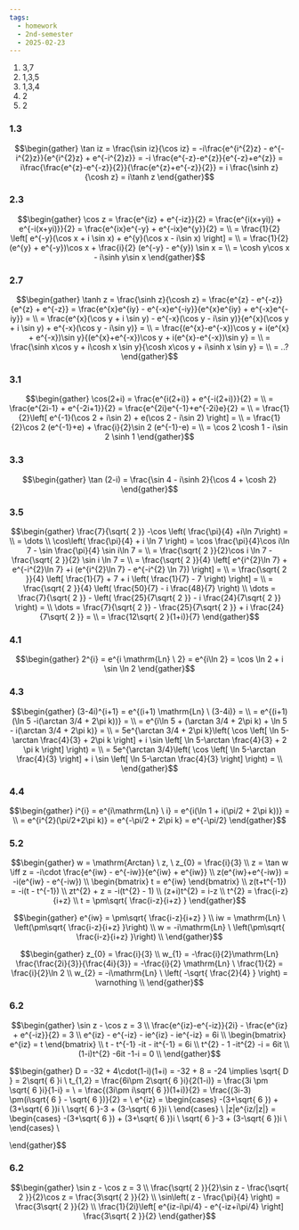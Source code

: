 ```yaml
---
tags:
  - homework
  - 2nd-semester
  - 2025-02-23
---
```


1) 3,7
2) 1,3,5
3) 1,3,4
4) 2
5) 2

### 1.3

$$\begin{gather}
\tan iz = \frac{\sin iz}{\cos iz} = -i\frac{e^{i^{2}z} - e^{-i^{2}z}}{e^{i^{2}z} + e^{-i^{2}z}} = -i \frac{e^{-z}-e^{z}}{e^{-z}+e^{z}} = i\frac{\frac{e^{z}-e^{-z}}{2}}{\frac{e^{z}+e^{-z}}{2}} = i \frac{\sinh z}{\cosh z} = i\tanh z
\end{gather}$$

### 2.3
 $$\begin{gather}
\cos z = \frac{e^{iz} + e^{-iz}}{2} = \frac{e^{i(x+yi)} + e^{-i(x+yi)}}{2} = \frac{e^{ix}e^{-y} + e^{-ix}e^{y}}{2} = \\ = \frac{1}{2} \left[ e^{-y}(\cos x + i \sin x) + e^{y}(\cos x - i\sin x) \right] = \\
= \frac{1}{2}(e^{y} + e^{-y})\cos x + \frac{i}{2} (e^{-y} - e^{y}) \sin x = \\ = \cosh y\cos x - i\sinh y\sin x
\end{gather}$$
### 2.7
$$\begin{gather}
\tanh z = \frac{\sinh z}{\cosh z} = \frac{e^{z} - e^{-z}}{e^{z} + e^{-z}} = \frac{e^{x}e^{iy} - e^{-x}e^{-iy}}{e^{x}e^{iy} + e^{-x}e^{-iy}} = \\
= \frac{e^{x}(\cos y + i \sin y) - e^{-x}(\cos y - i\sin y)}{e^{x}(\cos y + i \sin y) + e^{-x}(\cos y - i\sin y)} = \\
= \frac{(e^{x}-e^{-x})\cos y + i(e^{x} + e^{-x})\sin y}{(e^{x}+e^{-x})\cos y + i(e^{x}-e^{-x})\sin y} = \\
= \frac{\sinh x\cos y + i\cosh x \sin y}{\cosh x\cos y + i\sinh x \sin y} = \\
= ..?
\end{gather}$$

### 3.1

$$\begin{gather}
\cos(2+i) = \frac{e^{i(2+i)} + e^{-i(2+i)}}{2} = \\
= \frac{e^{2i-1} + e^{-2i+1}}{2} = \frac{e^{2i}e^{-1}+e^{-2i}e}{2} = \\
= \frac{1}{2}\left[ e^{-1}(\cos 2 + i\sin 2) + e(\cos 2 - i\sin 2) \right] = \\
= \frac{1}{2}\cos 2 (e^{-1}+e) + \frac{i}{2}\sin 2 (e^{-1}-e) = \\
= \cos 2 \cosh 1 - i\sin 2 \sinh 1
\end{gather}$$

### 3.3

$$\begin{gather}
\tan (2-i) = \frac{\sin 4 - i\sinh 2}{\cos 4 + \cosh 2}
\end{gather}$$

### 3.5

$$\begin{gather}
\frac{7}{\sqrt{ 2 }} -\cos \left( \frac{\pi}{4} +i\ln 7\right) = \\
= \dots \\
\cos\left( \frac{\pi}{4} + i \ln 7 \right) = \cos \frac{\pi}{4}\cos i\ln 7 - \sin \frac{\pi}{4} \sin i\ln 7 = \\
= \frac{\sqrt{ 2 }}{2}\cos i \ln 7 - \frac{\sqrt{ 2 }}{2} \sin i \ln 7 = \\
= \frac{\sqrt{ 2 }}{4} \left[ e^{i^{2}\ln 7} + e^{-i^{2}\ln 7} +i (e^{i^{2}\ln 7} - e^{-i^{2} \ln 7}) \right] = \\
= \frac{\sqrt{ 2 }}{4} \left[ \frac{1}{7} + 7 + i \left( \frac{1}{7} - 7 \right) \right] = \\
= \frac{\sqrt{ 2 }}{4} \left( \frac{50}{7} - i \frac{48}{7} \right)  \\
\dots = \frac{7}{\sqrt{ 2 }} - \left( \frac{25}{7\sqrt{ 2 }} - i \frac{24}{7\sqrt{ 2 }} \right) = \\
\dots = \frac{7}{\sqrt{ 2 }} - \frac{25}{7\sqrt{ 2 }} + i \frac{24}{7\sqrt{ 2 }} = \\
= \frac{12\sqrt{ 2 }(1+i)}{7}
\end{gather}$$

### 4.1


$$\begin{gather}
2^{i} = e^{i \mathrm{Ln} \ 2} = e^{i\ln 2} = \cos \ln 2 + i \sin \ln 2
\end{gather}$$

### 4.3

$$\begin{gather}
(3-4i)^{i+1} = e^{(i+1) \mathrm{Ln} \ (3-4i)} = \\
= e^{(i+1)(\ln 5 -i(\arctan 3/4 + 2\pi k))} = \\
= e^{i\ln 5 + (\arctan 3/4 + 2\pi k) + \ln 5 - i(\arctan 3/4 + 2\pi k)} = \\
= 5e^{\arctan 3/4 + 2\pi k}\left( \cos \left[ \ln 5-\arctan \frac{4}{3} + 2\pi k \right] + i \sin \left[ \ln 5-\arctan \frac{4}{3} + 2 \pi k \right] \right) = \\
= 5e^{\arctan 3/4}\left( \cos \left[ \ln 5-\arctan \frac{4}{3} \right] + i \sin \left[ \ln 5-\arctan \frac{4}{3} \right] \right) = \\
\end{gather}$$

### 4.4

$$\begin{gather}
i^{i} = e^{i\mathrm{Ln} \ i} = e^{i(\ln 1 + i(\pi/2 + 2\pi k))} = \\
= e^{i^{2}(\pi/2+2\pi k)} = e^{-\pi/2 + 2\pi k} = e^{-\pi/2}
\end{gather}$$

### 5.2

$$\begin{gather}
w = \mathrm{Arctan} \ z, \ z_{0} = \frac{i}{3} \\
z = \tan w \iff z = -i\cdot \frac{e^{iw} - e^{-iw}}{e^{iw} + e^{iw}} \\
z(e^{iw}+e^{-iw}) = -i(e^{iw} - e^{-iw}) \\
\begin{bmatrix}
t = e^{iw}
\end{bmatrix} \\
z(t+t^{-1}) = -i(t - t^{-1}) \\
zt^{2} + z = -i(t^{2} - 1) \\
(z+i)t^{2} = i-z \\
t^{2} = \frac{i-z}{i+z} \\
t = \pm\sqrt{ \frac{i-z}{i+z} }
\end{gather}$$

$$\begin{gather}
e^{iw} = \pm\sqrt{ \frac{i-z}{i+z} } \\
iw = \mathrm{Ln} \ \left(\pm\sqrt{ \frac{i-z}{i+z} }\right) \\
w = -i\mathrm{Ln} \ \left(\pm\sqrt{ \frac{i-z}{i+z} }\right) \\
\end{gather}$$

$$\begin{gather}
z_{0} = \frac{i}{3} \\
w_{1} = -\frac{i}{2}\mathrm{Ln} \frac{\frac{2i}{3}}{\frac{4i}{3}} = -\frac{i}{2} \mathrm{Ln} \ \frac{1}{2} = \frac{i}{2}\ln 2 \\
w_{2} = -i\mathrm{Ln} \ \left( -\sqrt{ \frac{2}{4} } \right) = \varnothing \\
\end{gather}$$

### 6.2

$$\begin{gather}
\sin z - \cos z = 3 \\
\frac{e^{iz}-e^{-iz}}{2i} - \frac{e^{iz} + e^{-iz}}{2} = 3 \\
e^{iz} - e^{-iz} - ie^{iz} - ie^{-iz} = 6i \\
\begin{bmatrix}
e^{iz} = t
\end{bmatrix} \\
t - t^{-1} -it - it^{-1} = 6i \\
t^{2} - 1 -it^{2} -i = 6it \\
(1-i)t^{2} -6it -1-i = 0 \\
\end{gather}$$

$$\begin{gather}
D = -32 + 4\cdot(1-i)(1+i) = -32 + 8 = -24 \implies \sqrt{ D } = 2\sqrt{ 6 }i \\
t_{1,2} = \frac{6i\pm 2\sqrt{ 6 }i}{2(1-i)} = \frac{3i \pm \sqrt{ 6 }i}{1-i} = \\
= \frac{(3i\pm i\sqrt{ 6 })(1+i)}{2} = \frac{(3i-3) \pm(i\sqrt{ 6 } - \sqrt{ 6 })}{2} = \\
e^{iz} = \begin{cases}
-(3+\sqrt{ 6 }) + (3+\sqrt{ 6 })i \\
\sqrt{ 6 }-3 + (3-\sqrt{ 6 })i \\
\end{cases} \\
|z|e^{iz/|z|} = \begin{cases}
-(3+\sqrt{ 6 }) + (3+\sqrt{ 6 })i \\
\sqrt{ 6 }-3 + (3-\sqrt{ 6 })i \\
\end{cases} \\

\end{gather}$$

### 6.2

$$\begin{gather}
\sin z - \cos z = 3 \\
\frac{\sqrt{ 2 }}{2}\sin z - \frac{\sqrt{ 2 }}{2}\cos z = \frac{3\sqrt{ 2 }}{2} \\
\sin\left( z - \frac{\pi}{4} \right) = \frac{3\sqrt{ 2 }}{2} \\
\frac{1}{2i}\left[ e^{iz-i\pi/4} - e^{-iz+i\pi/4} \right]  \frac{3\sqrt{ 2 }}{2}
\end{gather}$$